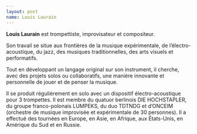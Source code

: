 ```yaml
---
layout: post
name: Louis Laurain
---
```

**Louis Laurain** est trompettiste, improvisateur et compositeur. 

Son travail se situe aux frontières de la musique expérimentale, de l’électro-acoustique, du jazz, des musiques traditionnelles, des arts visuels et performatifs. 

Tout en développant un langage original sur son instrument, il cherche, avec des projets solos ou collaboratifs, une manière innovante et personnelle de jouer et de penser la musique.

Il se produit régulièrement en solo avec un dispositif électro-acoustique pour 3 trompettes. Il est membre du quatuor berlinois DIE HOCHSTAPLER, du groupe franco-polonais LUMPEKS, du duo TDTNDG et d’ONCEIM (orchestre de musique improvisée et expérimentale de 30 personnes). Il a effectué des tournées en Europe, en Asie, en Afrique, aux États-Unis, en Amérique du Sud et en Russie.